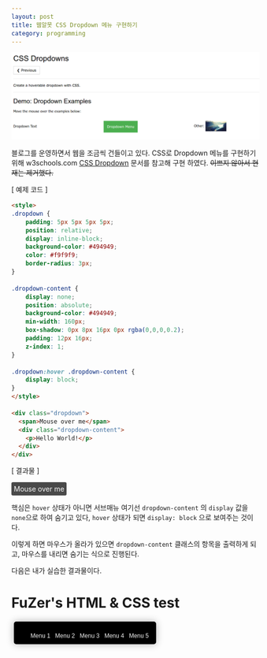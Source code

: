 ```yaml
---
layout: post
title: 웹알못 CSS Dropdown 메뉴 구현하기
category: programming
---
```


![](/images/2017-4-26-Dropdown/css.png)

블로그를 운영하면서 웹을 조금씩 건들이고 있다.
CSS로 Dropdown 메뉴를 구현하기 위해 w3schools.com
[CSS Dropdown](https://www.w3schools.com/css/css_dropdowns.asp)
문서를 참고해 구현 하였다. ~~이쁘지 않아서 현재는 제거했다.~~

[ 예제 코드 ]  

```html
<style>
.dropdown {
    padding: 5px 5px 5px 5px;
    position: relative;
    display: inline-block;
    background-color: #494949;
    color: #f9f9f9;
    border-radius: 3px;
}

.dropdown-content {
    display: none;
    position: absolute;
    background-color: #494949;
    min-width: 160px;
    box-shadow: 0px 8px 16px 0px rgba(0,0,0,0.2);
    padding: 12px 16px;
    z-index: 1;
}

.dropdown:hover .dropdown-content {
    display: block;
}
</style>

<div class="dropdown">
  <span>Mouse over me</span>
  <div class="dropdown-content">
    <p>Hello World!</p>
  </div>
</div>
```

[ 결과물 ]  

<style>
.dropdown {
  padding: 5px 5px 5px 5px;
  position: relative;
  display: inline-block;
  background-color: #494949;
  color: #f9f9f9;
  border-radius: 3px;
}

.dropdown-content {
    display: none;
    position: absolute;
    background-color: #494949;
    min-width: 160px;
    box-shadow: 0px 8px 16px 0px rgba(0,0,0,0.2);
    padding: 12px 16px;
    z-index: 1;
}

.dropdown:hover .dropdown-content {
    display: block;
}
</style>

<div class="dropdown">
  <span>Mouse over me</span>
  <div class="dropdown-content">
    <p>Hello World!</p>
  </div>
</div>


핵심은 `hover` 상태가 아니면 서브매뉴 여기선 `dropdown-content` 의 `display` 값을   
`none`으로 하여 숨기고 있다, `hover` 상태가 되면 `display: block` 으로 보여주는 것이다.

이렇게 하면 마우스가 올라가 있으면 `dropdown-content` 클래스의 항목을 출력하게 되고,
마우스를 내리면 숨기는 식으로 진행된다.

다음은 내가 실습한 결과물이다.
<style>
#blogMenu {
	float:left;
	margin:2px 2px 5px 5px;
	padding:5px 5px 10px 10px;
	box-shadow: 0px 0px 15px rgba(0,0,0,.3);
	-moz-box-shadow: 0px 0px 15px rgba(0,0,0,.3);
	-webkit-box-shadow: 0px 0px 15px rgba(0,0,0,.3);
	-o-box-shadow: 0px 0px 15px rgba(0,0,0,.3);
	-moz-border-radius: 3px;
	-khtml-border-radius: 3px;
	-webkit-border-radius: 3px;
	border-radius: 5px;
	background-color:#000000;
}

#blogMenu ul li {
    margin:0px;
	padding:0px;
	float:left;
	list-style-type:none;
}

#blogMenu ul li:hover ul {
	display: block;
}

#blogMenu ul ul {
	margin:3px 0px 0px 0px;
	padding:0px 0px 5px 10px;
	display:none;
	position:absolute;
	background-color:#000000;
	border-radius: 5px;
	border-top-left-radius: 0px;
}

#blogMenu ul ul li {
	float:none;
}

#blogMenu a {
	height:16px;
	color:#f1f1f1;
	font-family:arial;
	font-size:12px;
	padding:0px 10px 0px 0px;
	text-decoration:none;
}

#blogMenu a:hover {
	color:#D4F4FA;
	border-bottom:3px solid #FAED7D;
}
</style>


  <h1>FuZer's HTML & CSS test</h1>

  <div id="blogMenu">
    <ul>
      <li><a href="#">Menu 1</a></li>
      <li><a href="#">Menu 2</a>
        <ul>
          <li><a href="#">Sub Menu 1</a></li>
          <li><a href="#">Sub Menu 2</a></li>
          <li><a href="#">Sub Menu 3</a></li>
        </ul>
      </li>
      <li><a href="#">Menu 3</a>
        <ul>
          <li><a href="#">Sub Menu 1</a></li>
          <li><a href="#">Sub Menu 2</a></li>
          <li><a href="#">Sub Menu 3</a></li>
        </ul>
      </li>
      <li><a href="#">Menu 4</a></li>
      <li><a href="#">Menu 5</a></li>
    </ul>
  </div>

<br><br><br>
